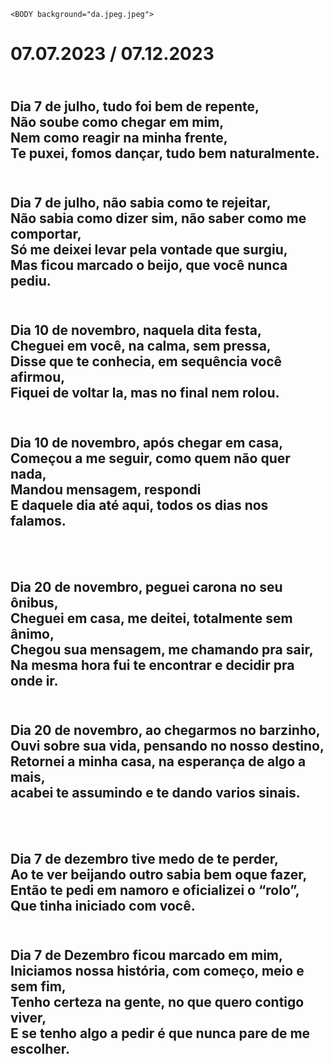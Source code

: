 <!DOCTYPE html>
<html lang="pt-br">
  <head>
    <title>07.07.2023</title>
    <meta charset="utf-8"> 

    <BODY background="da.jpeg.jpeg">
<P align="right">


</BODY>

  <body>
<h1>07.07.2023 / 07.12.2023</h1>
    <H2>
<br>Dia 7 de julho, tudo foi bem de repente,</br>
Não soube como chegar em mim,
<br>Nem como reagir na minha frente,</br>
Te puxei, fomos dançar, tudo bem naturalmente.
<br></br>
</h2>

<h2>
Dia 7 de julho, não sabia como te rejeitar,
<br>Não sabia como dizer sim, não saber como me comportar,</br>
Só me deixei levar pela vontade que surgiu,
<br>Mas ficou marcado o beijo, que você nunca pediu.</br>
</h2>

<h2>
<br>Dia 10 de novembro, naquela dita festa,</br>
Cheguei em você, na calma, sem pressa,
<br>Disse que te conhecia, em sequência você afirmou,</br.
<br></br>Fiquei de voltar la, mas no final nem rolou.</br>
</h2>

<h2>
<br>Dia 10 de novembro, após chegar em casa,</br>
Começou a me seguir, como quem não quer nada,
<br>Mandou mensagem, respondi </br>
E daquele dia até aqui, todos os dias nos falamos.
</h2>
<br></br>
<h2>
Dia 20 de novembro, peguei carona no seu ônibus,
<br>Cheguei em casa, me deitei, totalmente sem ânimo,</br>
Chegou sua mensagem, me chamando pra sair,
<br>Na mesma hora fui te encontrar e decidir pra onde ir.</br>
</h2>

<h2>
<br>Dia 20 de novembro, ao chegarmos no barzinho,</br>
Ouvi sobre sua vida, pensando no nosso destino,
<br>Retornei a minha casa, na esperança de algo a mais,</br>
acabei te assumindo e te dando varios sinais.
</h2>
<br></br>
<h2>
Dia 7 de dezembro tive medo de te perder,
<br>Ao te ver beijando outro sabia bem oque fazer,</br>
Então te pedi em namoro e oficializei o “rolo”,
<br>Que tinha iniciado com você.</br>
</h2>

<h2>
<br>Dia 7 de Dezembro ficou marcado em mim,</br>
Iniciamos nossa história, com começo, meio e sem fim,
<br>Tenho certeza na gente, no que quero contigo viver,</br>
E se tenho algo a pedir é que nunca pare de me escolher.
</H2>
  </body>
</html>
